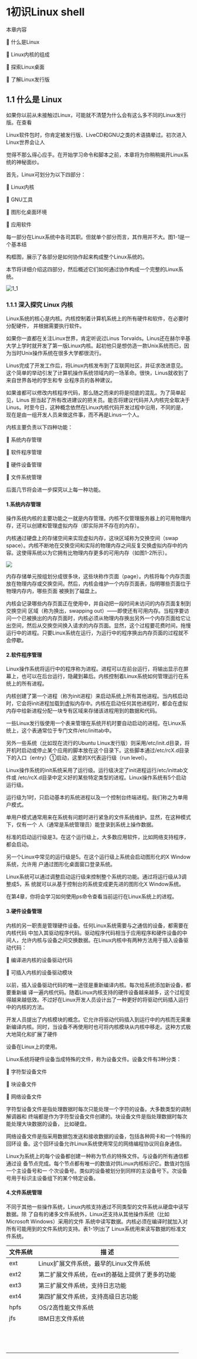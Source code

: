 # 1初识Linux shell

本章内容 

 什么是Linux  

 Linux内核的组成 

 探索Linux桌面 

 了解Linux发行版

## 1.1 什么是 Linux

如果你以前从未接触过Linux，可能就不清楚为什么会有这么多不同的Linux发行版。在查看 

Linux软件包时，你肯定被发行版、LiveCD和GNU之类的术语搞晕过。初次进入Linux世界会让人 

觉得不那么得心应手。在开始学习命令和脚本之前，本章将为你稍稍揭开Linux系统的神秘面纱。 

首先，Linux可划分为以下四部分： 

 Linux内核 

 GNU工具 

 图形化桌面环境 

 应用软件 

每一部分在Linux系统中各司其职。但就单个部分而言，其作用并不大。图1-1是一个基本结 

构框图，展示了各部分是如何协作起来构成整个Linux系统的。 

本节将详细介绍这四部分，然后概述它们如何通过协作构成一个完整的Linux系统。

![1_1](.\inserts\1_1.jpg)

### 1.1.1 深入探究 Linux 内核

Linux系统的核心是内核。内核控制着计算机系统上的所有硬件和软件，在必要时分配硬件， 并根据需要执行软件。 

如果你一直都在关注Linux世界，肯定听说过Linus Torvalds。Linus还在赫尔辛基大学上学时就开发了第一版Linux内核。起初他只是想仿造一款Unix系统而已，因为当时Unix操作系统在很多大学都很流行。 

Linus完成了开发工作后，将Linux内核发布到了互联网社区，并征求改进意见。这个简单的举动引发了计算机操作系统领域内的一场革命。很快，Linus就收到了来自世界各地的学生和专 业程序员的各种建议。 

如果谁都可以修改内核程序代码，那么随之而来的将是彻底的混乱。为了简单起见，Linus 担当起了所有改进建议的把关员。能否将建议代码并入内核完全取决于Linus。时至今日，这种概念依然在Linux内核代码开发过程中沿用，不同的是，现在是由一组开发人员来做这件事，而不再是Linus一个人。 

内核主要负责以下四种功能： 

 系统内存管理 

 软件程序管理 

 硬件设备管理 

 文件系统管理 

后面几节将会进一步探究以上每一种功能。

#### 1.系统内存管理

操作系统内核的主要功能之一就是内存管理。内核不仅管理服务器上的可用物理内存，还可以创建和管理虚拟内存（即实际并不存在的内存）。 

内核通过硬盘上的存储空间来实现虚拟内存，这块区域称为交换空间（swap space）。内核不断地在交换空间和实际的物理内存之间反复交换虚拟内存中的内容。这使得系统以为它拥有比物理内存更多的可用内存（如图1-2所示）。

![](inserts\1_2.jpg)

​	内存存储单元按组划分成很多块，这些块称作页面（page）。内核将每个内存页面放在物理内存或交换空间。然后，内核会维护一个内存页面表，指明哪些页面位于物理内存内，哪些页面 被换到了磁盘上。 

​	内核会记录哪些内存页面正在使用中，并自动把一段时间未访问的内存页面复制到交换空间 区域（称为换出，swapping out）——即使还有可用内存。当程序要访问一个已被换出的内存页面时，内核必须从物理内存换出另外一个内存页面给它让出空间，然后从交换空间换入请求的内存页面。显然，这个过程要花费时间，拖慢运行中的进程。只要Linux系统在运行，为运行中的程序换出内存页面的过程就不会停歇。

#### 2.软件程序管理

Linux操作系统将运行中的程序称为进程。进程可以在前台运行，将输出显示在屏幕上，也可以在后台运行，隐藏到幕后。内核控制着Linux系统如何管理运行在系统上的所有进程。 

内核创建了第一个进程（称为init进程）来启动系统上所有其他进程。当内核启动时，它会将init进程加载到虚拟内存中。内核在启动任何其他进程时，都会在虚拟内存中给新进程分配一块专有区域来存储该进程用到的数据和代码。 

一些Linux发行版使用一个表来管理在系统开机时要自动启动的进程。在Linux系统上，这个表通常位于专门文件/etc/inittab中。 

另外一些系统（比如现在流行的Ubuntu Linux发行版）则采用/etc/init.d目录，将开机时启动或停止某个应用的脚本放在这个目录下。这些脚本通过/etc/rcX.d目录下的入口（entry）①启动，这里的X代表运行级（run level）。

Linux操作系统的init系统采用了运行级。运行级决定了init进程运行/etc/inittab文件或 /etc/rcX.d目录中定义好的某些特定类型的进程。Linux操作系统有5个启动运行级。 

运行级为1时，只启动基本的系统进程以及一个控制台终端进程。我们称之为单用户模式。 

单用户模式通常用来在系统有问题时进行紧急的文件系统维护。显然，在这种模式下，仅有一个 人（通常是系统管理员）能登录到系统上操作数据。 

标准的启动运行级是3。在这个运行级上，大多数应用软件，比如网络支持程序，都会启动。 

另一个Linux中常见的运行级是5。在这个运行级上系统会启动图形化的X Window系统，允许用 户通过图形化桌面窗口登录系统。 

Linux系统可以通过调整启动运行级来控制整个系统的功能。通过将运行级从3调整成5，系 统就可以从基于控制台的系统变成更先进的图形化X Window系统。 

在第4章，你将会学习如何使用ps命令查看当前运行在Linux系统上的进程。

#### 3.硬件设备管理

内核的另一职责是管理硬件设备。任何Linux系统需要与之通信的设备，都需要在内核代码 中加入其驱动程序代码。驱动程序代码相当于应用程序和硬件设备的中间人，允许内核与设备之间交换数据。在Linux内核中有两种方法用于插入设备驱动代码： 

 编译进内核的设备驱动代码 

 可插入内核的设备驱动模块 

以前，插入设备驱动代码的唯一途径是重新编译内核。每次给系统添加新设备，都要重新编 译一遍内核代码。随着Linux内核支持的硬件设备越来越多，这个过程变得越来越低效。不过好在Linux开发人员设计出了一种更好的将驱动代码插入运行中的内核的方法。 

开发人员提出了内核模块的概念。它允许将驱动代码插入到运行中的内核而无需重新编译内核。同时，当设备不再使用时也可将内核模块从内核中移走。这种方式极大地简化和扩展了硬件 

设备在Linux上的使用。 

Linux系统将硬件设备当成特殊的文件，称为设备文件。设备文件有3种分类： 

 字符型设备文件 

 块设备文件 

 网络设备文件 

字符型设备文件是指处理数据时每次只能处理一个字符的设备。大多数类型的调制解调器和 终端都是作为字符型设备文件创建的。块设备文件是指处理数据时每次能处理大块数据的设备， 比如硬盘。 

网络设备文件是指采用数据包发送和接收数据的设备，包括各种网卡和一个特殊的回环设 备。这个回环设备允许Linux系统使用常见的网络编程协议同自身通信。 

Linux为系统上的每个设备都创建一种称为节点的特殊文件。与设备的所有通信都通过设 备节点完成。每个节点都有唯一的数值对供Linux内核标识它。数值对包括一个主设备号和一 个次设备号。类似的设备被划分到同样的主设备号下。次设备号用于标识主设备组下的某个特定设备。

#### 4.文件系统管理 

不同于其他一些操作系统，Linux内核支持通过不同类型的文件系统从硬盘中读写数据。除 了自有的诸多文件系统外，Linux还支持从其他操作系统（比如Microsoft Windows）采用的文件 系统中读写数据。内核必须在编译时就加入对所有可能用到的文件系统的支持。表1-1列出了 Linux系统用来读写数据的标准文件系统。

| 文件系统 | 描 述                                           |
| -------- | ----------------------------------------------- |
| ext      | Linux扩展文件系统，最早的Linux文件系统          |
| ext2     | 第二扩展文件系统，在ext的基础上提供了更多的功能 |
| ext3     | 第三扩展文件系统，支持日志功能                  |
| ext4     | 第四扩展文件系统，支持高级日志功能              |
| hpfs     | OS/2高性能文件系统                              |
| jfs      | IBM日志文件系统                                 |
|          |                                                 |
|          |                                                 |
|          |                                                 |
|          |                                                 |
|          |                                                 |
|          |                                                 |
|          |                                                 |
|          |                                                 |
|          |                                                 |
|          |                                                 |
|          |                                                 |
|          |                                                 |
|          |                                                 |

